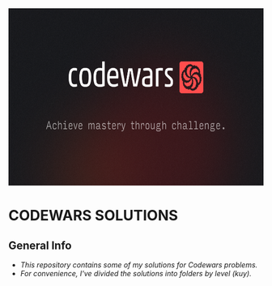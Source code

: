 <img src="images/codewars.png" alt="Codewars logo" width="900" height="350"/>

# CODEWARS SOLUTIONS

## General Info

- _This repository contains some of my solutions for Codewars problems._<br>
- _For convenience, I've divided the solutions into folders by level (kuy)._

